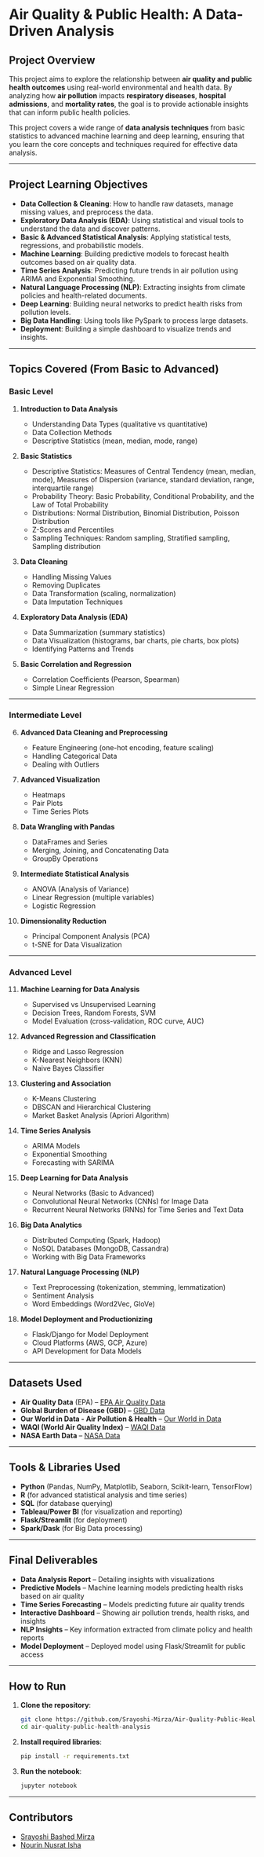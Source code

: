 # Air Quality & Public Health: A Data-Driven Analysis

## **Project Overview**

This project aims to explore the relationship between **air quality and public health outcomes** using real-world environmental and health data. By analyzing how **air pollution** impacts **respiratory diseases**, **hospital admissions**, and **mortality rates**, the goal is to provide actionable insights that can inform public health policies.

This project covers a wide range of **data analysis techniques** from basic statistics to advanced machine learning and deep learning, ensuring that you learn the core concepts and techniques required for effective data analysis.

---

## **Project Learning Objectives**

- **Data Collection & Cleaning**: How to handle raw datasets, manage missing values, and preprocess the data.
- **Exploratory Data Analysis (EDA)**: Using statistical and visual tools to understand the data and discover patterns.
- **Basic & Advanced Statistical Analysis**: Applying statistical tests, regressions, and probabilistic models.
- **Machine Learning**: Building predictive models to forecast health outcomes based on air quality data.
- **Time Series Analysis**: Predicting future trends in air pollution using ARIMA and Exponential Smoothing.
- **Natural Language Processing (NLP)**: Extracting insights from climate policies and health-related documents.
- **Deep Learning**: Building neural networks to predict health risks from pollution levels.
- **Big Data Handling**: Using tools like PySpark to process large datasets.
- **Deployment**: Building a simple dashboard to visualize trends and insights.

---

## **Topics Covered (From Basic to Advanced)**

### **Basic Level**

1. **Introduction to Data Analysis**
   - Understanding Data Types (qualitative vs quantitative)
   - Data Collection Methods
   - Descriptive Statistics (mean, median, mode, range)

2. **Basic Statistics**
   - Descriptive Statistics: Measures of Central Tendency (mean, median, mode), Measures of Dispersion (variance, standard deviation, range, interquartile range)
   - Probability Theory: Basic Probability, Conditional Probability, and the Law of Total Probability
   - Distributions: Normal Distribution, Binomial Distribution, Poisson Distribution
   - Z-Scores and Percentiles
   - Sampling Techniques: Random sampling, Stratified sampling, Sampling distribution

3. **Data Cleaning**
   - Handling Missing Values
   - Removing Duplicates
   - Data Transformation (scaling, normalization)
   - Data Imputation Techniques

4. **Exploratory Data Analysis (EDA)**
   - Data Summarization (summary statistics)
   - Data Visualization (histograms, bar charts, pie charts, box plots)
   - Identifying Patterns and Trends

5. **Basic Correlation and Regression**
   - Correlation Coefficients (Pearson, Spearman)
   - Simple Linear Regression

---

### **Intermediate Level**

6. **Advanced Data Cleaning and Preprocessing**
   - Feature Engineering (one-hot encoding, feature scaling)
   - Handling Categorical Data
   - Dealing with Outliers

7. **Advanced Visualization**
   - Heatmaps
   - Pair Plots
   - Time Series Plots

8. **Data Wrangling with Pandas**
   - DataFrames and Series
   - Merging, Joining, and Concatenating Data
   - GroupBy Operations

9. **Intermediate Statistical Analysis**
   - ANOVA (Analysis of Variance)
   - Linear Regression (multiple variables)
   - Logistic Regression

10. **Dimensionality Reduction**
    - Principal Component Analysis (PCA)
    - t-SNE for Data Visualization

---

### **Advanced Level**

11. **Machine Learning for Data Analysis**
    - Supervised vs Unsupervised Learning
    - Decision Trees, Random Forests, SVM
    - Model Evaluation (cross-validation, ROC curve, AUC)

12. **Advanced Regression and Classification**
    - Ridge and Lasso Regression
    - K-Nearest Neighbors (KNN)
    - Naive Bayes Classifier

13. **Clustering and Association**
    - K-Means Clustering
    - DBSCAN and Hierarchical Clustering
    - Market Basket Analysis (Apriori Algorithm)

14. **Time Series Analysis**
    - ARIMA Models
    - Exponential Smoothing
    - Forecasting with SARIMA

15. **Deep Learning for Data Analysis**
    - Neural Networks (Basic to Advanced)
    - Convolutional Neural Networks (CNNs) for Image Data
    - Recurrent Neural Networks (RNNs) for Time Series and Text Data

16. **Big Data Analytics**
    - Distributed Computing (Spark, Hadoop)
    - NoSQL Databases (MongoDB, Cassandra)
    - Working with Big Data Frameworks

17. **Natural Language Processing (NLP)**
    - Text Preprocessing (tokenization, stemming, lemmatization)
    - Sentiment Analysis
    - Word Embeddings (Word2Vec, GloVe)

18. **Model Deployment and Productionizing**
    - Flask/Django for Model Deployment
    - Cloud Platforms (AWS, GCP, Azure)
    - API Development for Data Models

---

## **Datasets Used**

- **Air Quality Data** (EPA) – [EPA Air Quality Data](https://www.epa.gov/outdoor-air-quality-data)
- **Global Burden of Disease (GBD)** – [GBD Data](https://ghdx.healthdata.org/gbd-results-tool)
- **Our World in Data - Air Pollution & Health** – [Our World in Data](https://ourworldindata.org/air-pollution)
- **WAQI (World Air Quality Index)** – [WAQI Data](https://aqicn.org/data-platform/register/)
- **NASA Earth Data** – [NASA Data](https://earthdata.nasa.gov/)

---

## **Tools & Libraries Used**

- **Python** (Pandas, NumPy, Matplotlib, Seaborn, Scikit-learn, TensorFlow)
- **R** (for advanced statistical analysis and time series)
- **SQL** (for database querying)
- **Tableau/Power BI** (for visualization and reporting)
- **Flask/Streamlit** (for deployment)
- **Spark/Dask** (for Big Data processing)

---

## **Final Deliverables**

- **Data Analysis Report** – Detailing insights with visualizations
- **Predictive Models** – Machine learning models predicting health risks based on air quality
- **Time Series Forecasting** – Models predicting future air quality trends
- **Interactive Dashboard** – Showing air pollution trends, health risks, and insights
- **NLP Insights** – Key information extracted from climate policy and health reports
- **Model Deployment** – Deployed model using Flask/Streamlit for public access

---

## **How to Run**

1. **Clone the repository**:
    ```bash
    git clone https://github.com/Srayoshi-Mirza/Air-Quality-Public-Health-A-Data-Driven-Analysis.git
    cd air-quality-public-health-analysis
    ```

2. **Install required libraries**:
    ```bash
    pip install -r requirements.txt
    ```

3. **Run the notebook**:
    ```bash
    jupyter notebook
    ```

---

## **Contributors**

- [Srayoshi Bashed Mirza](https://github.com/Srayoshi-Mirza)
- [Nourin Nusrat Isha](https://github.com/NN-KHAN)
